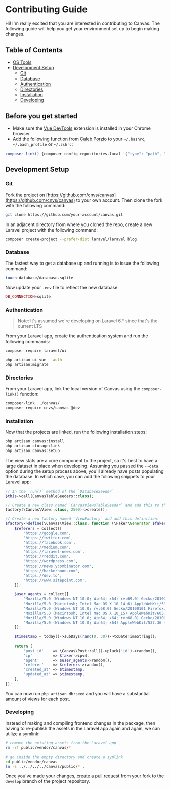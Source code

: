 # Contributing Guide

Hi! I'm really excited that you are interested in contributing to Canvas. The following guide will help you get your environment set up to begin making changes.

## Table of Contents

- [OS Tools](#before-you-get-started)
- [Development Setup](#development-setup)
	- [Git](#git)
	- [Database](#database)
	- [Authentication](#authentication)
	- [Directories](#directories)
	- [Installation](#installation)
	- [Developing](#developing)

## Before you get started

- Make sure the [Vue DevTools](https://chrome.google.com/webstore/detail/vuejs-devtools/nhdogjmejiglipccpnnnanhbledajbpd?hl=en) extension is installed in your Chrome browser
- Add the following function from [Caleb Porzio](https://calebporzio.com/bash-alias-composer-link-use-local-folders-as-composer-dependancies/) to your `~/.bashrc`, `~/.bash_profile` or `~/.zshrc`:

```bash
composer-link() {composer config repositories.local '{"type": "path", "url": "'$1'"}' --file composer.json}
```

## Development Setup

### Git

Fork the project on [https://github.com/cnvs/canvas](https://github.com/cnvs/canvas) to your own account. Then clone the fork with the following command:

```bash
git clone https://github.com/your-account/canvas.git
```

In an adjacent directory from where you cloned the repo, create a new Laravel project with the following command:

```bash
composer create-project --prefer-dist laravel/laravel blog
```

### Database

The fastest way to get a database up and running is to issue the following command:

```bash
touch database/database.sqlite
```

Now update your `.env` file to reflect the new database:

```php
DB_CONNECTION=sqlite
```

### Authentication

> Note: It's assumed we're developing on Laravel 6.* since that's the current LTS

From your Laravel app, create the authentication system and run the following commands:

```bash
composer require laravel/ui

php artisan ui vue --auth
php artisan:migrate
```

### Directories

From your Laravel app, link the local version of Canvas using the `composer-link()` function:

```bash
composer-link ../canvas/
composer require cnvs/canvas @dev
```

### Installation

Now that the projects are linked, run the following installation steps:

```bash
php artisan canvas:install
php artisan storage:link
php artisan canvas:setup
```

The view stats are a core component to the project, so it's best to have a large dataset in place when developing. Assuming you passed the `--data` option during the setup process above, you'll already have posts populating the database. In which case, you can add the following snippets to your Laravel app:

```php
// In the `run()` method of the `DatabaseSeeder`
$this->call(CanvasTableSeeders::class);

// Create a new class named `CanvasViewsTableSeeder` and add this to the `run()` method:
factory(\Canvas\View::class, 2500)->create();

// Create a new factory named `ViewFactory` and add this definition:
$factory->define(\Canvas\View::class, function (\Faker\Generator $faker) {
    $referers = collect([
        'https://google.com',
        'https://twitter.com',
        'https://facebook.com',
        'https://medium.com',
        'https://laravel-news.com',
        'https://reddit.com',
        'https://wordpress.com',
        'https://news.ycombinator.com',
        'https://hackernoon.com',
        'https://dev.to',
        'https://www.sitepoint.com',
    ]);
    
    $user_agents = collect([
        'Mozilla/5.0 (Windows NT 10.0; Win64; x64; rv:69.0) Gecko/20100101 Firefox/69.0',
        'Mozilla/5.0 (Macintosh; Intel Mac OS X 10_14_6) AppleWebKit/537.36 (KHTML, like Gecko) Chrome/77.0.3865.90 Safari/537.36',
        'Mozilla/5.0 (Windows NT 10.0; rv:68.0) Gecko/20100101 Firefox/68.0',
        'Mozilla/5.0 (Macintosh; Intel Mac OS X 10_15) AppleWebKit/605.1.15 (KHTML, like Gecko) Version/13.0.2 Safari/605.1.15',
        'Mozilla/5.0 (Windows NT 10.0; Win64; x64; rv:68.0) Gecko/20100101 Firefox/68.0',
        'Mozilla/5.0 (Windows NT 10.0; Win64; x64) AppleWebKit/537.36 (KHTML, like Gecko) Chrome/74.0.3729.169 Safari/537.36',
    ]);
    
    $timestamp = today()->subDays(rand(0, 30))->toDateTimeString();
    
    return [
        'post_id'    => \Canvas\Post::all()->pluck('id')->random(),
        'ip'         => $faker->ipv4,
        'agent'      => $user_agents->random(),
        'referer'    => $referers->random(),
        'created_at' => $timestamp,
        'updated_at' => $timestamp,
    ];
});
```

You can now run `php artisan db:seed` and you will have a substantial amount of views for each post.

### Developing

Instead of making and compiling frontend changes in the package, then having to re-publish the assets in the Laravel app again and again, we can utilize a symlink: 

```bash
# remove the existing assets from the Laravel app
rm -rf public/vendor/canvas/*

# go inside the empty directory and create a symlink
cd public/vendor/canvas
ln -s ../../../../canvas/public/* .
```

Once you've made your changes, [create a pull request](https://github.com/cnvs/canvas/compare) from your fork to the `develop` branch of the project repository.
